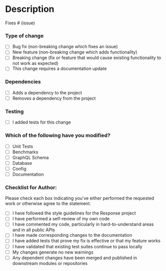 # Description

<!-- Please include a description of the changes you've made below. -->

<!-- Be sure to tag the issue(s) that this this PR will close once merged. If no issue to associate, remove the line below. -->

Fixes # (issue)

### Type of change

- [ ] Bug fix (non-breaking change which fixes an issue)
- [ ] New feature (non-breaking change which adds functionality)
- [ ] Breaking change (fix or feature that would cause existing functionality to not work as expected)
- [ ] This change requires a documentation update

### Dependencies

- [ ] Adds a dependency to the project
- [ ] Removes a dependency from the project

### Testing

- [ ] I added tests for this change

### Which of the following have you modified?

- [ ] Unit Tests
- [ ] Benchmarks
- [ ] GraphQL Schema
- [ ] Database
- [ ] Config
- [ ] Documentation

### Checklist for Author:

Please check each box indicating you've either performed the requested work or otherwise agree to the statement.

- [ ] I have followed the style guidelines for the Response project
- [ ] I have performed a self-review of my own code
- [ ] I have commented my code, particularly in hard-to-understand areas and in all public APIs
- [ ] I have made corresponding changes to the documentation
- [ ] I have added tests that prove my fix is effective or that my feature works
- [ ] I have validated that existing test suites continue to pass locally
- [ ] My changes generate no new warnings
- [ ] Any dependent changes have been merged and published in downstream modules or repositories
